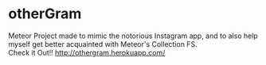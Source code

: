 # otherGram
Meteor Project made to mimic the notorious Instagram app, and to also help myself get better acquainted with Meteor's Collection FS.
<br/>
Check it Out!!
http://othergram.herokuapp.com/


